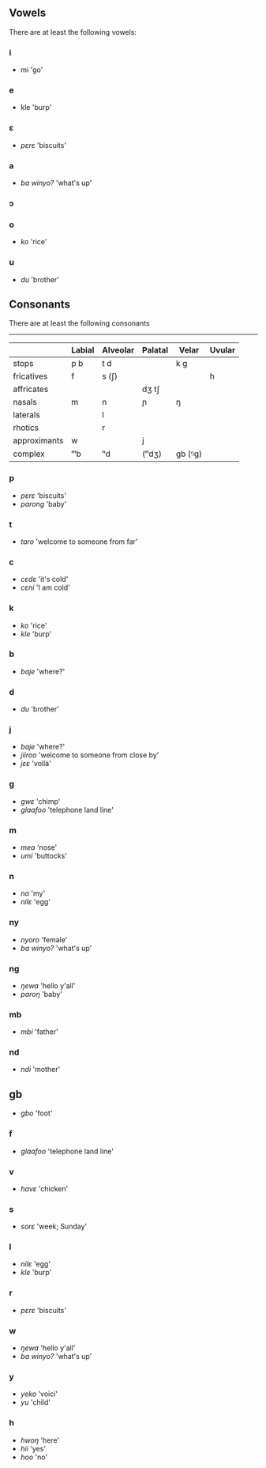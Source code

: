 ## Vowels

There are at least the following vowels: 

### i 
- mi 'go'

### e 
- kle 'burp'


### ɛ
- *pɛrɛ* 'biscuits'


### a 
- *ba winyo?* 'what's up'

### ɔ


### o 
- *ko* 'rice'

### u 
- *du* 'brother'


## Consonants

There are at least the following consonants

----


|            | Labial | Alveolar | Palatal | Velar | Uvular |
|------------|--------|----------|---------|-------|-------|
| stops      | p b    | t d      |         | k ɡ   |       |
| fricatives | f      | s (ʃ)    |         |       |h      |
| affricates |        |          | dʒ tʃ   |       |       |
| nasals     | m      | n        | ɲ       | ŋ     |       |
| laterals   |        | l        |         |       |       |
| rhotics    |        | r        |         |       |       |
| approximants | w    |          | j       |       |       |
| complex    | ᵐb     | ⁿd       | (ⁿdʒ)   | ɡb (ᵑɡ) |     |




### p 
- *pɛrɛ* 'biscuits'
- *parong* 'baby'

### t 
- *taro* 'welcome to someone from far'

### c 
- *cɛdɛ* 'it's cold'
- *cɛni* 'I am cold'

### k 
- *ko* 'rice'
- *kle* 'burp'

### b 
- *baje* 'where?'

### d 
- *du* 'brother'

### j
- *baje* 'where?'
- *jiiroo* 'welcome to someone from close by'
- *jɛɛ* 'voilà'

### g 
- *gwɛ* 'chimp'
- *glaafoo* 'telephone land line'

### m 
- *mea* 'nose'
- *umi* 'buttocks'

### n 
- *na* 'my'
- *nilɛ* 'egg'

### ny
- *nyoro* 'female'
- *ba winyo?* 'what's up'

### ng 
- *ŋewa* 'hello y'all'
- *paroŋ* 'baby'

### mb 
- *mbi* 'father'

### nd 
- *ndi* 'mother'

## gb
- *gbo* 'foot'

### f
- *glaafoo* 'telephone land line'

### v
- *havɛ* 'chicken'

### s 
- *sorɛ* 'week; Sunday'

### l 
- *nilɛ* 'egg'
- *kle* 'burp'

### r 
- *pɛrɛ* 'biscuits'

### w
- *ŋewa* 'hello y'all'
- *ba winyo?* 'what's up'

### y
- *yeko* 'voici'
- *yu* 'child'

### h
- *hwoŋ* 'here'
- *hii* 'yes'
- *hoo* 'no'
